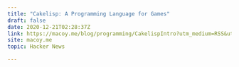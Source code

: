 ```yaml
---
title: "Cakelisp: A Programming Language for Games"
draft: false
date: 2020-12-21T02:28:37Z
link: https://macoy.me/blog/programming/CakelispIntro?utm_medium=RSS&utm_source=hune
site: macoy.me
topic: Hacker News  

---
```

